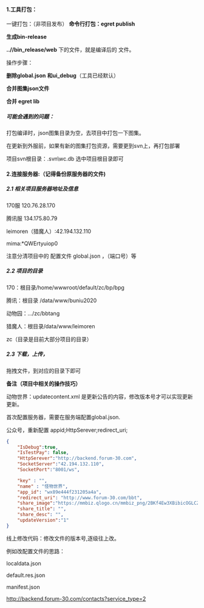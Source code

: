 #### 1.工具打包：

一键打包：（非项目发布） **命令行打包：egret publish**

**生成bin-release**

**..//bin_release/web** 下的文件，就是编译后的 文件。

操作步骤：

**删除global.json** **和ui_debug**（工具已经默认）

**合并图集json文件**

**合并 egret lib**

##### **可能会遇到的问题：**

打包编译时，json图集目录为空，去项目中打包一下图集。

在更新到外服前，如果有新的图集打包资源，需要更到svn上，再打包部署

项目svn根目录：.svn\wc.db 选中项目根目录即可

#### 2.连接服务器:（记得备份原服务器的文件)

##### 2.1 相关项目服务器地址及信息

170服 120.76.28.170

腾讯服  134.175.80.79

leimoren（猎魔人）:42.194.132.110

mima:*QWErtyuiop0

注意分清项目中的 配置文件 global.json ，（端口号）等

##### 2.2 项目的目录

170：根目录/home/wwwroot/default/zc/bp/bpg

腾讯：根目录 /data/www/buniu2020

动物园：.../zc/bbtang

猎魔人：根目录/data/www/leimoren

zc（目录是目前大部分项目的目录）

##### 2.3 下载，上传，

拖拽文件，到对应的目录下即可

**备注（项目中相关的操作技巧）**

动物世界：updatecontent.xml 是更新公告的内容，修改版本号才可以实现更新更新。

首次配置服务器，需要在服务端配置global.json.

公众号，重新配置 appid;HttpSerever;redirect_uri;

```json
{
    "IsDebug":true,
    "IsTestPay": false,
    "HttpSerever":"http://backend.forum-30.com",
    "SocketServer":"42.194.132.110",
    "SocketPort":"8001/ws",

    "key" : "",
    "name" : "怪物世界",
    "app_id": "wx89e444f231205a4a",
    "redirect_uri": "http://www.forum-30.com/bbt",
    "share_image":"https://mmbiz.qlogo.cn/mmbiz_png/2BKf4Ew3XBibicOGLCZtUibux4VuR9kyTTibZWDvlRicPQo4qUo5HufAWOicgekq8s0a6HeXNld3hXAzbsbsSGIibD1Qw/0?wx_fmt=png",
    "share_title": "",
    "share_desc": "",
    "updateVersion":"1"
}
```

线上修改代码：修改文件的版本号,逐级往上改。

例如改配置文件的思路：

localdata.json

default.res.json

manifest.json



http://backend.forum-30.com/contacts?service_type=2